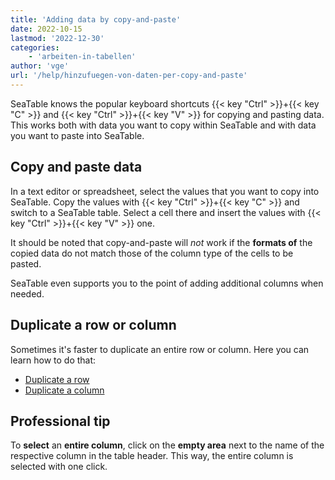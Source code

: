 ```yaml
---
title: 'Adding data by copy-and-paste'
date: 2022-10-15
lastmod: '2022-12-30'
categories:
    - 'arbeiten-in-tabellen'
author: 'vge'
url: '/help/hinzufuegen-von-daten-per-copy-and-paste'
---
```


SeaTable knows the popular keyboard shortcuts {{< key "Ctrl" >}}+{{< key "C" >}} and {{< key "Ctrl" >}}+{{< key "V" >}} for copying and pasting data. This works both with data you want to copy within SeaTable and with data you want to paste into SeaTable.

## Copy and paste data

In a text editor or spreadsheet, select the values that you want to copy into SeaTable. Copy the values with {{< key "Ctrl" >}}+{{< key "C" >}} and switch to a SeaTable table. Select a cell there and insert the values with {{< key "Ctrl" >}}+{{< key "V" >}} one.

It should be noted that copy-and-paste will _not_ work if the **formats of** the copied data do not match those of the column type of the cells to be pasted.

SeaTable even supports you to the point of adding additional columns when needed.

## Duplicate a row or column

Sometimes it's faster to duplicate an entire row or column. Here you can learn how to do that:

- [Duplicate a row](https://seatable.io/en/docs/arbeiten-mit-zeilen/duplizieren-einer-zeile/)
- [Duplicate a column](https://seatable.io/en/docs/spalten/duplizieren-einer-spalte/)

## Professional tip

To **select** an **entire column**, click on the **empty area** next to the name of the respective column in the table header. This way, the entire column is selected with one click.
